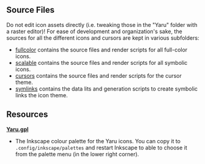 ## Source Files

Do not edit icon assets directly (i.e. tweaking those in the "Yaru" folder with a raster editor)! For ease of development and organization's sake, the sources for all the different icons and cursors are kept in various subfolders: 

 - [fullcolor](./fullcolor) contains the source files and render scripts for all full-color icons.
 - [scalable](./scalable) contains the source files and render scripts for all symbolic icons.
 - [cursors](./cursors) contains the source files and render scripts for the cursor theme.
 - [symlinks](./symlinks) contains the data lits and generation scripts to create symbolic links the icon theme.

## Resources

**[Yaru.gpl](./Yaru.gpl)**
- The Inkscape colour palette for the Yaru icons. You can copy it to `.config/inkscape/palettes` and restart Inkscape to able to choose it from the palette menu (in the lower right corner).
